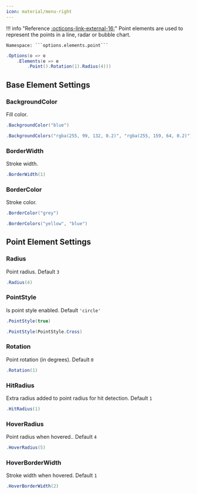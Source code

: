 ```yaml
---
icon: material/menu-right
---
```


!!! info "Reference [:octicons-link-external-16:](https://www.chartjs.org/docs/latest/configuration/elements.html#point-configuration)"
	Point elements are used to represent the points in a line, radar or bubble chart.

	Namespace: ```options.elements.point```

```csharp hl_lines="3" linenums="1"
.Options(o => o
    .Elements(e => e
        .Point().Rotation(1).Radius(4)))
```

## Base Element Settings

### BackgroundColor
Fill color.
```csharp
.BackgroundColor("blue")
```
```csharp
.BackgroundColors("rgba(255, 99, 132, 0.2)", "rgba(255, 159, 64, 0.2)")
```

### BorderWidth
Stroke width.
```csharp
.BorderWidth(1)
```

### BorderColor
Stroke color.
```csharp
.BorderColor("grey")
```
```csharp
.BorderColors("yellow", "blue")
```

## Point Element Settings

### Radius
Point radius. Default ```3```
```csharp
.Radius(4)
```

### PointStyle
Is point style enabled. Default ```'circle'```
```csharp
.PointStyle(true)
```
```csharp
.PointStyle(PointStyle.Cross)
```

### Rotation
Point rotation (in degrees). Default ```0```
```csharp
.Rotation(1)
```

### HitRadius
Extra radius added to point radius for hit detection. Default ```1```
```csharp
.HitRadius(1)
```

### HoverRadius
Point radius when hovered.. Default ```4```
```csharp
.HoverRadius(5)
```

### HoverBorderWidth
Stroke width when hovered. Default ```1```
```csharp
.HoverBorderWidth(2)
```

